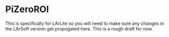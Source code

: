 # PiZeroROI

This is specifically for LArLite so you will need to make sure any changes in the LArSoft version get propogated here. This is a rough draft for now. 